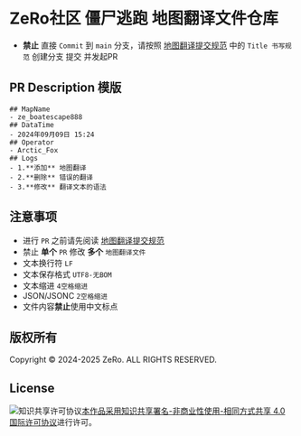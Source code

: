 # ZeRo社区 僵尸逃跑 地图翻译文件仓库
- **禁止** 直接 `Commit` 到 `main` 分支，请按照 <a rel="readme" href="地图翻译提交规范.md">地图翻译提交规范</a> 中的 `Title 书写规范` 创建分支 提交 并发起PR 
## PR Description 模版

```
## MapName
- ze_boatescape888
## DataTime 
- 2024年09月09日 15:24
## Operator
- Arctic_Fox
## Logs
- 1.**添加** 地图翻译
- 2.**删除** 错误的翻译
- 3.**修改** 翻译文本的语法
```

## 注意事项

- 进行 `PR` 之前请先阅读 <a rel="readme" href="地图翻译提交规范.md">地图翻译提交规范</a>
- 禁止 **单个** `PR` 修改 **多个** `地图翻译文件`
- 文本换行符 `LF`
- 文本保存格式 `UTF8-无BOM`
- 文本缩进 `4空格缩进`
- JSON/JSONC `2空格缩进`
- 文件内容**禁止**使用中文标点

## 版权所有

Copyright © 2024-2025 ZeRo. ALL RIGHTS RESERVED.
<br />

## License

<img alt="知识共享许可协议" style="border-width:0" src="https://i.creativecommons.org/l/by-nc-sa/4.0/88x31.png" /></a><a rel="license" href="http://creativecommons.org/licenses/by-nc-sa/4.0/">本作品采用<a rel="license" href="http://creativecommons.org/licenses/by-nc-sa/4.0/">知识共享署名-非商业性使用-相同方式共享 4.0 国际许可协议</a>进行许可。
